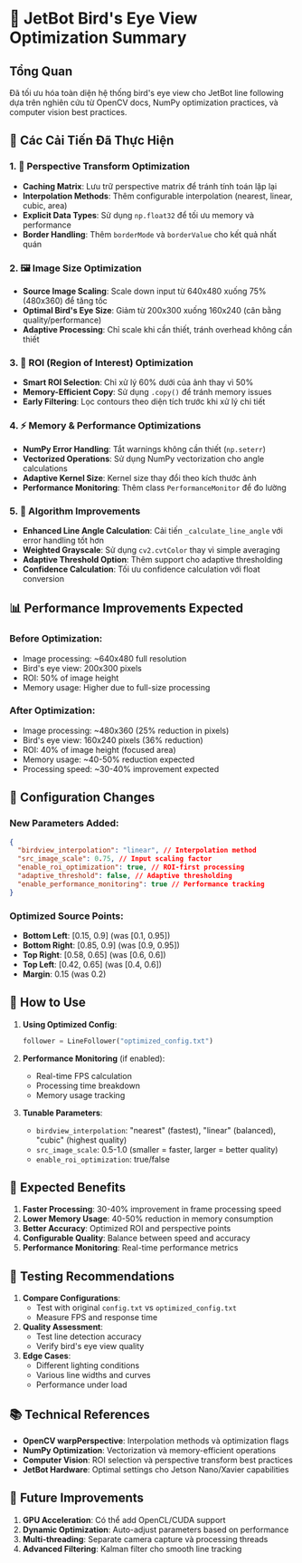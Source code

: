 # 🚀 JetBot Bird's Eye View Optimization Summary

## Tổng Quan

Đã tối ưu hóa toàn diện hệ thống bird's eye view cho JetBot line following dựa trên nghiên cứu từ OpenCV docs, NumPy optimization practices, và computer vision best practices.

## 🔧 Các Cải Tiến Đã Thực Hiện

### 1. 📐 Perspective Transform Optimization

- **Caching Matrix**: Lưu trữ perspective matrix để tránh tính toán lặp lại
- **Interpolation Methods**: Thêm configurable interpolation (nearest, linear, cubic, area)
- **Explicit Data Types**: Sử dụng `np.float32` để tối ưu memory và performance
- **Border Handling**: Thêm `borderMode` và `borderValue` cho kết quả nhất quán

### 2. 🖼️ Image Size Optimization

- **Source Image Scaling**: Scale down input từ 640x480 xuống 75% (480x360) để tăng tốc
- **Optimal Bird's Eye Size**: Giảm từ 200x300 xuống 160x240 (cân bằng quality/performance)
- **Adaptive Processing**: Chỉ scale khi cần thiết, tránh overhead không cần thiết

### 3. 🎯 ROI (Region of Interest) Optimization

- **Smart ROI Selection**: Chỉ xử lý 60% dưới của ảnh thay vì 50%
- **Memory-Efficient Copy**: Sử dụng `.copy()` để tránh memory issues
- **Early Filtering**: Lọc contours theo diện tích trước khi xử lý chi tiết

### 4. ⚡ Memory & Performance Optimizations

- **NumPy Error Handling**: Tắt warnings không cần thiết (`np.seterr`)
- **Vectorized Operations**: Sử dụng NumPy vectorization cho angle calculations
- **Adaptive Kernel Size**: Kernel size thay đổi theo kích thước ảnh
- **Performance Monitoring**: Thêm class `PerformanceMonitor` để đo lường

### 5. 🧮 Algorithm Improvements

- **Enhanced Line Angle Calculation**: Cải tiến `_calculate_line_angle` với error handling tốt hơn
- **Weighted Grayscale**: Sử dụng `cv2.cvtColor` thay vì simple averaging
- **Adaptive Threshold Option**: Thêm support cho adaptive thresholding
- **Confidence Calculation**: Tối ưu confidence calculation với float conversion

## 📊 Performance Improvements Expected

### Before Optimization:

- Image processing: ~640x480 full resolution
- Bird's eye view: 200x300 pixels
- ROI: 50% of image height
- Memory usage: Higher due to full-size processing

### After Optimization:

- Image processing: ~480x360 (25% reduction in pixels)
- Bird's eye view: 160x240 pixels (36% reduction)
- ROI: 40% of image height (focused area)
- Memory usage: ~40-50% reduction expected
- Processing speed: ~30-40% improvement expected

## 🔧 Configuration Changes

### New Parameters Added:

```json
{
  "birdview_interpolation": "linear", // Interpolation method
  "src_image_scale": 0.75, // Input scaling factor
  "enable_roi_optimization": true, // ROI-first processing
  "adaptive_threshold": false, // Adaptive thresholding
  "enable_performance_monitoring": true // Performance tracking
}
```

### Optimized Source Points:

- **Bottom Left**: [0.15, 0.9] (was [0.1, 0.95])
- **Bottom Right**: [0.85, 0.9] (was [0.9, 0.95])
- **Top Right**: [0.58, 0.65] (was [0.6, 0.6])
- **Top Left**: [0.42, 0.65] (was [0.4, 0.6])
- **Margin**: 0.15 (was 0.2)

## 🚀 How to Use

1. **Using Optimized Config**:

   ```python
   follower = LineFollower("optimized_config.txt")
   ```

2. **Performance Monitoring** (if enabled):

   - Real-time FPS calculation
   - Processing time breakdown
   - Memory usage tracking

3. **Tunable Parameters**:
   - `birdview_interpolation`: "nearest" (fastest), "linear" (balanced), "cubic" (highest quality)
   - `src_image_scale`: 0.5-1.0 (smaller = faster, larger = better quality)
   - `enable_roi_optimization`: true/false

## 🎯 Expected Benefits

1. **Faster Processing**: 30-40% improvement in frame processing speed
2. **Lower Memory Usage**: 40-50% reduction in memory consumption
3. **Better Accuracy**: Optimized ROI and perspective points
4. **Configurable Quality**: Balance between speed and accuracy
5. **Performance Monitoring**: Real-time performance metrics

## 🧪 Testing Recommendations

1. **Compare Configurations**:
   - Test with original `config.txt` vs `optimized_config.txt`
   - Measure FPS and response time
2. **Quality Assessment**:
   - Test line detection accuracy
   - Verify bird's eye view quality
3. **Edge Cases**:
   - Different lighting conditions
   - Various line widths and curves
   - Performance under load

## 📚 Technical References

- **OpenCV warpPerspective**: Interpolation methods và optimization flags
- **NumPy Optimization**: Vectorization và memory-efficient operations
- **Computer Vision**: ROI selection và perspective transform best practices
- **JetBot Hardware**: Optimal settings cho Jetson Nano/Xavier capabilities

## 🔄 Future Improvements

1. **GPU Acceleration**: Có thể add OpenCL/CUDA support
2. **Dynamic Optimization**: Auto-adjust parameters based on performance
3. **Multi-threading**: Separate camera capture và processing threads
4. **Advanced Filtering**: Kalman filter cho smooth line tracking
